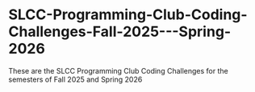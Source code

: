 # SLCC-Programming-Club-Coding-Challenges-Fall-2025---Spring-2026
These are the SLCC Programming Club Coding Challenges for the semesters of Fall 2025 and Spring 2026
